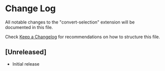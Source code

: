 # Change Log

All notable changes to the "convert-selection" extension will be documented in this file.

Check [Keep a Changelog](http://keepachangelog.com/) for recommendations on how to structure this file.

## [Unreleased]

- Initial release